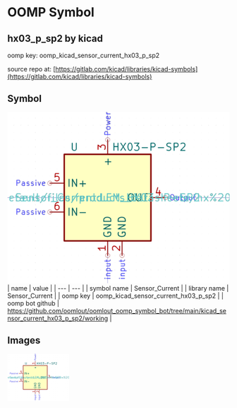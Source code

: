 # OOMP Symbol  
## hx03_p_sp2  by kicad  
  
oomp key: oomp_kicad_sensor_current_hx03_p_sp2  
  
source repo at: [https://gitlab.com/kicad/libraries/kicad-symbols](https://gitlab.com/kicad/libraries/kicad-symbols)  
## Symbol  
  
[![working.png](working_600.png)](working.png)  
| name | value | 
| --- | --- | 
| symbol name | Sensor_Current | 
| library name | Sensor_Current | 
| oomp key | oomp_kicad_sensor_current_hx03_p_sp2 | 
| oomp bot github | https://github.com/oomlout/oomlout_oomp_symbol_bot/tree/main/kicad_sensor_current_hx03_p_sp2/working | 
## Images  
  
[![working.png](working_140.png)](working.png)  
